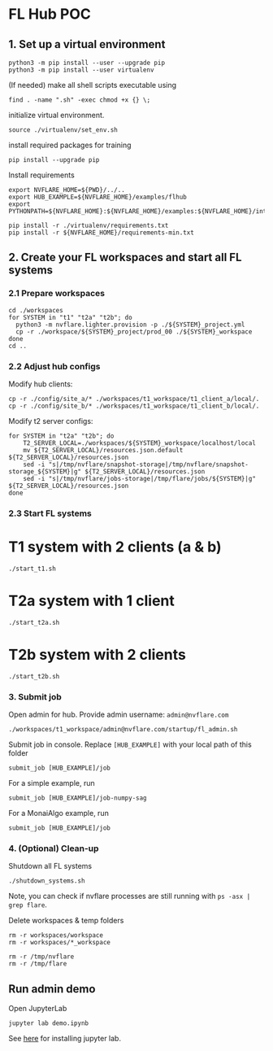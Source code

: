 # FL Hub POC

## 1. Set up a virtual environment
```
python3 -m pip install --user --upgrade pip
python3 -m pip install --user virtualenv
```
(If needed) make all shell scripts executable using
```
find . -name ".sh" -exec chmod +x {} \;
```
initialize virtual environment.
```
source ./virtualenv/set_env.sh
```
install required packages for training
```
pip install --upgrade pip
```

Install requirements
```
export NVFLARE_HOME=${PWD}/../..
export HUB_EXAMPLE=${NVFLARE_HOME}/examples/flhub
export PYTHONPATH=${NVFLARE_HOME}:${NVFLARE_HOME}/examples:${NVFLARE_HOME}/integration/monai

pip install -r ./virtualenv/requirements.txt
pip install -r ${NVFLARE_HOME}/requirements-min.txt
```

## 2. Create your FL workspaces and start all FL systems

### 2.1 Prepare workspaces
```
cd ./workspaces
for SYSTEM in "t1" "t2a" "t2b"; do
  python3 -m nvflare.lighter.provision -p ./${SYSTEM}_project.yml
  cp -r ./workspace/${SYSTEM}_project/prod_00 ./${SYSTEM}_workspace
done
cd ..
```

### 2.2 Adjust hub configs

Modify hub clients:
```
cp -r ./config/site_a/* ./workspaces/t1_workspace/t1_client_a/local/.
cp -r ./config/site_b/* ./workspaces/t1_workspace/t1_client_b/local/.
```

Modify t2 server configs:
```
for SYSTEM in "t2a" "t2b"; do
    T2_SERVER_LOCAL=./workspaces/${SYSTEM}_workspace/localhost/local
    mv ${T2_SERVER_LOCAL}/resources.json.default ${T2_SERVER_LOCAL}/resources.json
    sed -i "s|/tmp/nvflare/snapshot-storage|/tmp/nvflare/snapshot-storage_${SYSTEM}|g" ${T2_SERVER_LOCAL}/resources.json
    sed -i "s|/tmp/nvflare/jobs-storage|/tmp/flare/jobs/${SYSTEM}|g" ${T2_SERVER_LOCAL}/resources.json
done
```

### 2.3 Start FL systems

# T1 system with 2 clients (a & b)
```
./start_t1.sh
```

# T2a system with 1 client
```
./start_t2a.sh
```

# T2b system with 2 clients
```
./start_t2b.sh
```

### 3. Submit job

Open admin for hub. Provide admin username: `admin@nvflare.com`
```
./workspaces/t1_workspace/admin@nvflare.com/startup/fl_admin.sh
```

Submit job in console. Replace `[HUB_EXAMPLE]` with your local path of this folder
```
submit_job [HUB_EXAMPLE]/job
```

For a simple example, run
```
submit_job [HUB_EXAMPLE]/job-numpy-sag
```

For a MonaiAlgo example, run
```
submit_job [HUB_EXAMPLE]/job
```

### 4. (Optional) Clean-up

Shutdown all FL systems
```
./shutdown_systems.sh
```

Note, you can check if nvflare processes are still running with `ps -asx | grep flare`.

Delete workspaces & temp folders
```
rm -r workspaces/workspace
rm -r workspaces/*_workspace

rm -r /tmp/nvflare
rm -r /tmp/flare
```

## Run admin demo

Open JupyterLab
```
jupyter lab demo.ipynb
```
See [here](https://jupyterlab.readthedocs.io/en/stable/getting_started/installation.html) for installing jupyter lab.
